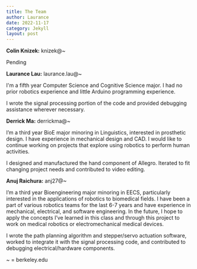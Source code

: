 ```yaml
---
title: The Team
author: Laurance
date: 2022-11-17
category: Jekyll
layout: post
---
```


**Colin Knizek:** knizek@~

Pending

**Laurance Lau:** laurance.lau@~

I'm a fifth year Computer Science and Cognitive Science major. I had no prior robotics experience and little Arduino programming experience.

I wrote the signal processing portion of the code and provided debugging assistance wherever necessary.

**Derrick Ma:** derrickma@~

I’m a third year BioE major minoring in Linguistics, interested in prosthetic design. I have experience in mechanical design and CAD. I would like to continue working on projects that explore using robotics to perform human activities.

I designed and manufactured the hand component of Allegro. Iterated to fit changing project needs and contributed to video editing.

**Anuj Raichura:** anj27@~

I’m a third year Bioengineering major minoring in EECS, particularly interested in the applications of robotics to biomedical fields. I have been a part of various robotics teams for the last 6-7 years and have experience in mechanical, electrical, and software engineering. In the future, I hope to apply the concepts I’ve learned in this class and through this project to work on medical robotics or electromechanical medical devices.

I wrote the path planning algorithm and stepper/servo actuation software, worked to integrate it with the signal processing code, and contributed to debugging electrical/hardware components. 

~ = berkeley.edu
